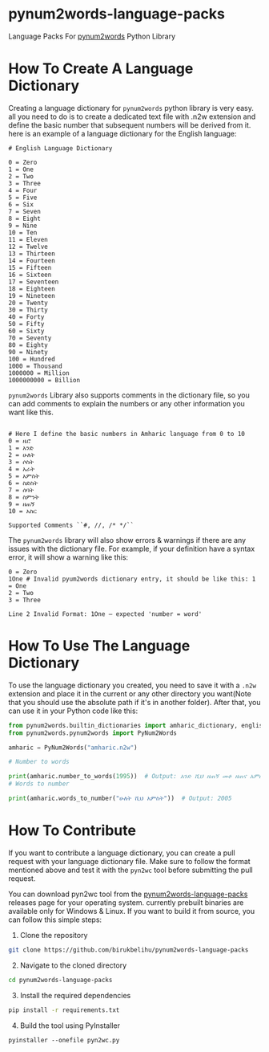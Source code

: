 # pynum2words-language-packs

Language Packs For [pynum2words](https://github.com/BirukBelihu/pynum2words) Python Library

# How To Create A Language Dictionary

Creating a language dictionary for `pynum2words` python library is very easy. all you need to do is to create a dedicated text file with .n2w extension and define the basic number that subsequent numbers will be derived from it. here is an example of a language dictionary for the English language:

```text
# English Language Dictionary

0 = Zero
1 = One
2 = Two
3 = Three
4 = Four
5 = Five
6 = Six
7 = Seven
8 = Eight
9 = Nine
10 = Ten
11 = Eleven
12 = Twelve
13 = Thirteen
14 = Fourteen
15 = Fifteen
16 = Sixteen
17 = Seventeen
18 = Eighteen
19 = Nineteen
20 = Twenty
30 = Thirty
40 = Forty
50 = Fifty
60 = Sixty
70 = Seventy
80 = Eighty
90 = Ninety
100 = Hundred
1000 = Thousand
1000000 = Million
1000000000 = Billion
```

```pynum2words``` Library also supports comments in the dictionary file, so you can add comments to explain the numbers or any other information you want like this.

```text

# Here I define the basic numbers in Amharic language from 0 to 10
0 = ዜሮ
1 = አንድ
2 = ሁለት
3 = ሶስት
4 = አራት
5 = አምስት
6 = ስድስት
7 = ሰባት
8 = ስምንት
9 = ዘጠኝ
10 = አስር
```

```text
Supported Comments ``#, //, /* */``
```

The ```pynum2words``` library will also show errors & warnings if there are any issues with the dictionary file. For example, if your definition have a syntax error, it will show a warning like this:

```text
0 = Zero
1One # Invalid pyum2words dictionary entry, it should be like this: 1 = One
2 = Two
3 = Three
```

```text
Line 2 Invalid Format: 1One — expected 'number = word'
```
# How To Use The Language Dictionary

To use the language dictionary you created, you need to save it with a `.n2w` extension and place it in the current or any other directory you want(Note that you should use the absolute path if it's in another folder). After that, you can use it in your Python code like this:

```python
from pynum2words.builtin_dictionaries import amharic_dictionary, english_dictionary
from pynum2words.pynum2words import PyNum2Words

amharic = PyNum2Words("amharic.n2w")

# Number to words

print(amharic.number_to_words(1995))  # Output: አንድ ሺህ ዘጠኝ መቶ ዘጠና አምስት
# Words to number

print(amharic.words_to_number("ሁለት ሺህ አምስት"))  # Output: 2005
```
# How To Contribute
If you want to contribute a language dictionary, you can create a pull request with your language dictionary file. Make sure to follow the format mentioned above and test it with the `pyn2wc` tool before submitting the pull request.

You can download pyn2wc tool from the [pynum2words-language-packs](https://github.com/birukbelihu/pynum2words-language-packs/releases) releases page for your operating system. currently prebuilt binaries are available only for Windows & Linux. If you want to build it from source, you can follow this simple steps:
1. Clone the repository
```bash
git clone https://github.com/birukbelihu/pynum2words-language-packs
```

2. Navigate to the cloned directory
```bash
cd pynum2words-language-packs
```

3. Install the required dependencies
```bash
pip install -r requirements.txt
```

4. Build the tool using PyInstaller
```
pyinstaller --onefile pyn2wc.py
```

